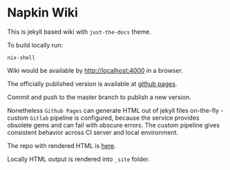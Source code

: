 # Napkin Wiki

This is jekyll based wiki with `just-the-docs` theme.

To build locally run:

``` shell
nix-shell
```

Wiki would be available by
[http://localhost:4000](http://localhost:4000) in a browser.

The officially published version is available at [github
pages](https://soostone.github.io).


Commit and push to the master branch to publish a new version.

Nonetheless `Github Pages` can generate HTML out of jekyll files
on-the-fly - custom `Gitlab` pipeline is configured, because the
service provides obsolete gems and can fail with obscure errors.  The
custom pipeline gives consistent behavior across CI server and local
environment.

The repo with rendered HTML is
[here](https://github.com/Soostone/Soostone.github.io.git).

Locally HTML output is rendered into `_site` folder.
